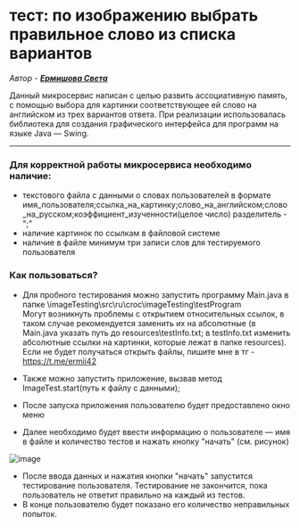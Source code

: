 # тест: по изображению выбрать правильное слово из списка вариантов 

*Автор - **[Ермишова Света](https://t.me/ermii42)***

Данный микросервис написан с целью развить ассоциативную память, с помощью выбора для картинки соответствующее ей слово на английском из трех вариантов ответа.
При реализации использовалась библиотека для создания графического интерфейса для программ на языке Java — Swing.

---

### Для корректной работы микросервиса необходимо наличие:
- текстового файла с данными о словах пользователей в формате 
  имя_пользователя;ссылка_на_картинку;слово_на_английском;слово_на_русском;коэффициент_изученности(целое число)
  разделитель - ";"
- наличие картинок по ссылкам в файловой системе
- наличие в файле минимум три записи слов для тестируемого пользователя

### Как пользоваться?
- Для пробного тестирования можно запустить программу Main.java в папке \imageTesting\src\ru\croc\imageTesting\testProgram\
  Могут возникнуть проблемы с открытием относительных ссылок, в таком случае рекомендуется заменить их на абсолютные 
(в Main.java указать путь до resources\testInfo.txt; в testInfo.txt изменить абсолютные ссылки на картинки, которые лежат в папке resources). 
Если не будет получаться открыть файлы, пишите мне в тг - https://t.me/ermii42

- Также можно запустить приложение, вызвав метод ImageTest.start(путь к файлу с данными);

- После запуска приложения пользователю будет предоставлено окно меню
- Далее необходимо будет ввести информацию о пользователе — имя в файле и количество тестов и нажать кнопку "начать" (см. рисунок)

![image](https://user-images.githubusercontent.com/45429645/207299813-26a9cc6f-f5f1-400e-9189-f1c19fd1bf48.png)
- После ввода данных и нажатия кнопки "начать" запустится тестирование пользователя. Тестирование не закончится, пока пользователь не ответит правильно на каждый из тестов.
- В конце пользователю будет показано его количество неправильных попыток.
